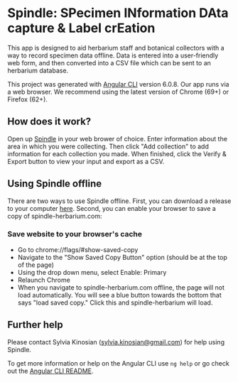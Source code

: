 # Spindle: SPecimen INformation DAta capture & Label crEation

This app is designed to aid herbarium staff and botanical collectors with a way to record specimen data offline. Data is entered into a user-friendly web form, and then converted into a CSV file which can be sent to an herbarium database. 

This project was generated with [Angular CLI](https://github.com/angular/angular-cli) version 6.0.8. Our app runs via a web browser. We recommend using the latest version of Chrome (69+) or Firefox (62+).

## How does it work?

Open up [Spindle](http://spindle-herbarium.com/) in your web brower of choice. Enter information about the area in which you were collecting. Then click "Add collection" to add information for each collection you made. When finished, click the Verify & Export button to view your input and export as a CSV.

## Using Spindle offline

There are two ways to use Spindle offline. First, you can download a release to your computer [here](https://github.com/sylviakinosian/spindle/releases). Second, you can enable your browser to save a copy of spindle-herbarium.com: 

### Save website to your browser's cache

* Go to chrome://flags/#show-saved-copy
* Navigate to the "Show Saved Copy Button" option (should be at the top of the page)
* Using the drop down menu, select Enable: Primary
* Relaunch Chrome
* When you navigate to spindle-herbarium.com offline, the page will not load automatically. You will see a blue button towards the bottom that says "load saved copy." Click this and spindle-herbarium will load.

## Further help

Please contact Sylvia Kinosian (sylvia.kinosian@gmail.com) for help using Spindle.

To get more information or help on the Angular CLI use `ng help` or go check out the [Angular CLI README](https://github.com/angular/angular-cli/blob/master/README.md).
